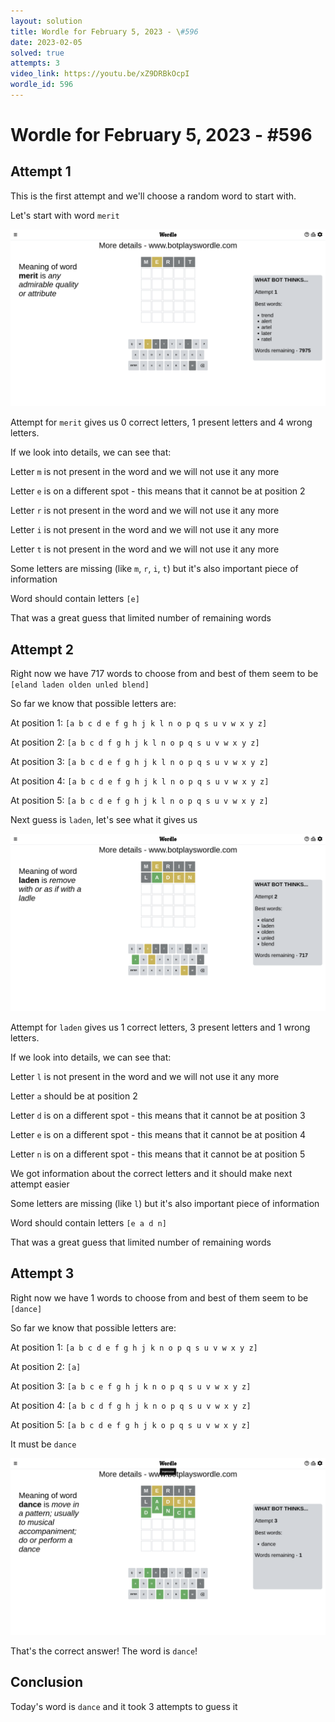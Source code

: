 ```yaml
---
layout: solution
title: Wordle for February 5, 2023 - \#596
date: 2023-02-05
solved: true
attempts: 3
video_link: https://youtu.be/xZ9DRBkOcpI
wordle_id: 596
---
```


# Wordle for February 5, 2023 - \#596

## Attempt 1

This is the first attempt and we'll choose a random word to start with.

Let's start with word `merit`

![Attempt 1](2023-02-05/attempt-1.png)

Attempt for `merit` gives us 0 correct letters, 1 present letters and 4 wrong letters.

If we look into details, we can see that:

Letter `m` is not present in the word and we will not use it any more

Letter `e` is on a different spot - this means that it cannot be at position 2

Letter `r` is not present in the word and we will not use it any more

Letter `i` is not present in the word and we will not use it any more

Letter `t` is not present in the word and we will not use it any more

Some letters are missing (like `m`, `r`, `i`, `t`) but it's also important piece of information

Word should contain letters `[e]`

That was a great guess that limited number of remaining words



## Attempt 2

Right now we have 717 words to choose from and best of them seem to be `[eland laden olden unled blend]`

So far we know that possible letters are:

At position 1: `[a b c d e f g h j k l n o p q s u v w x y z]`

At position 2: `[a b c d f g h j k l n o p q s u v w x y z]`

At position 3: `[a b c d e f g h j k l n o p q s u v w x y z]`

At position 4: `[a b c d e f g h j k l n o p q s u v w x y z]`

At position 5: `[a b c d e f g h j k l n o p q s u v w x y z]`

Next guess is `laden`, let's see what it gives us

![Attempt 2](2023-02-05/attempt-2.png)

Attempt for `laden` gives us 1 correct letters, 3 present letters and 1 wrong letters.

If we look into details, we can see that:

Letter `l` is not present in the word and we will not use it any more

Letter `a` should be at position 2

Letter `d` is on a different spot - this means that it cannot be at position 3

Letter `e` is on a different spot - this means that it cannot be at position 4

Letter `n` is on a different spot - this means that it cannot be at position 5

We got information about the correct letters and it should make next attempt easier

Some letters are missing (like `l`) but it's also important piece of information

Word should contain letters `[e a d n]`

That was a great guess that limited number of remaining words



## Attempt 3

Right now we have 1 words to choose from and best of them seem to be `[dance]`

So far we know that possible letters are:

At position 1: `[a b c d e f g h j k n o p q s u v w x y z]`

At position 2: `[a]`

At position 3: `[a b c e f g h j k n o p q s u v w x y z]`

At position 4: `[a b c d f g h j k n o p q s u v w x y z]`

At position 5: `[a b c d e f g h j k o p q s u v w x y z]`

It must be `dance`

![Attempt 3](2023-02-05/attempt-3.png)

That's the correct answer! The word is `dance`!

## Conclusion

Today's word is `dance` and it took 3 attempts to guess it

